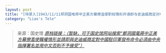 ```yaml
---
layout: post
title: "[待录入]1943/11/11郑洞国电蒋中正美方幕僚滥使职权情形并请即与史迪威商定对中国驻印军发布命令必须由中央指挥署名并用中文否则不予接受"
category: "Liao's Tele"
---
```



> 来源：国史馆 [*原档链接：（暂缺，可于国史馆网站搜索“鄭洞國電蔣中正美方幕僚濫使職權情形並請即與史迪威商定對中國駐印軍發布命令必須由中央指揮署名並用中文否則不予接受”）*]()
